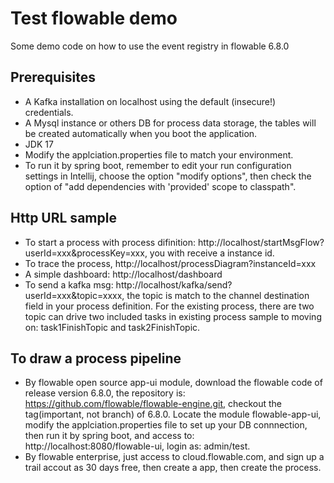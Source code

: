 Test flowable demo
============================

Some demo code on how to use the event registry in flowable 6.8.0

Prerequisites
-------------
- A Kafka installation on localhost using the default (insecure!) credentials.
- A Mysql instance or others DB for process data storage,
the tables will be created automatically when you boot the application.
- JDK 17
- Modify the applciation.properties file to match your environment.
- To run it by spring boot, remember to edit your run configuration settings in Intellij, choose the option "modify options", 
then check the option of "add dependencies with 'provided' scope to classpath".


Http URL sample
-------------
- To start a process with process difinition: http://localhost/startMsgFlow?userId=xxx&processKey=xxx, you with receive 
a instance id.
- To trace the process, http://localhost/processDiagram?instanceId=xxx
- A simple dashboard: http://localhost/dashboard
- To send a kafka msg: http://localhost/kafka/send?userId=xxx&topic=xxxx, 
the topic is match to the channel destination field in your process definition. For the existing process, there are two 
topic can drive two included tasks in existing process sample to moving on: task1FinishTopic and task2FinishTopic.



To draw a process pipeline
-------------
- By flowable open source app-ui module, download the flowable code of release version 6.8.0,
the repository is: https://github.com/flowable/flowable-engine.git, checkout the tag(important, not branch) of 6.8.0.
Locate the module flowable-app-ui, modify the applciation.properties file to set up your DB connnection, then run it 
by spring boot, and access to: http://localhost:8080/flowable-ui, login as: admin/test.
- By flowable enterprise, just access to cloud.flowable.com, and sign up a trail accout as 30 days free, then create a 
app, then create the process.
